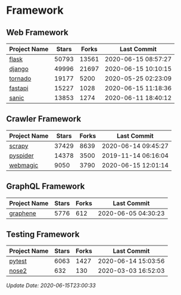 # Framework

## Web Framework

| Project Name | Stars | Forks | Last Commit |
| ------------ | ----- | ----- | ----------- |
| [flask](https://github.com/pallets/flask) | 50793 | 13561 | 2020-06-15 08:57:27 |
| [django](https://github.com/django/django) | 49996 | 21697 | 2020-06-15 10:10:15 |
| [tornado](https://github.com/tornadoweb/tornado) | 19177 | 5200 | 2020-05-25 02:23:09 |
| [fastapi](https://github.com/tiangolo/fastapi) | 15227 | 1028 | 2020-06-15 11:18:36 |
| [sanic](https://github.com/huge-success/sanic) | 13853 | 1274 | 2020-06-11 18:40:12 |

## Crawler Framework

| Project Name | Stars | Forks | Last Commit |
| ------------ | ----- | ----- | ----------- |
| [scrapy](https://github.com/scrapy/scrapy) | 37429 | 8639 | 2020-06-14 09:45:27 |
| [pyspider](https://github.com/binux/pyspider) | 14378 | 3500 | 2019-11-14 06:16:04 |
| [webmagic](https://github.com/code4craft/webmagic) | 9050 | 3790 | 2020-06-15 12:01:14 |

## GraphQL Framework

| Project Name | Stars | Forks | Last Commit |
| ------------ | ----- | ----- | ----------- |
| [graphene](https://github.com/graphql-python/graphene) | 5776 | 612 | 2020-06-05 04:30:23 |

## Testing Framework

| Project Name | Stars | Forks | Last Commit |
| ------------ | ----- | ----- | ----------- |
| [pytest](https://github.com/pytest-dev/pytest) | 6063 | 1427 | 2020-06-14 15:03:56 |
| [nose2](https://github.com/nose-devs/nose2) | 632 | 130 | 2020-03-03 16:52:03 |

*Update Date: 2020-06-15T23:00:33*